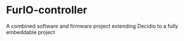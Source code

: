# FurIO-controller
A combined software and firmware project extending Decidio to a fully embeddable project
